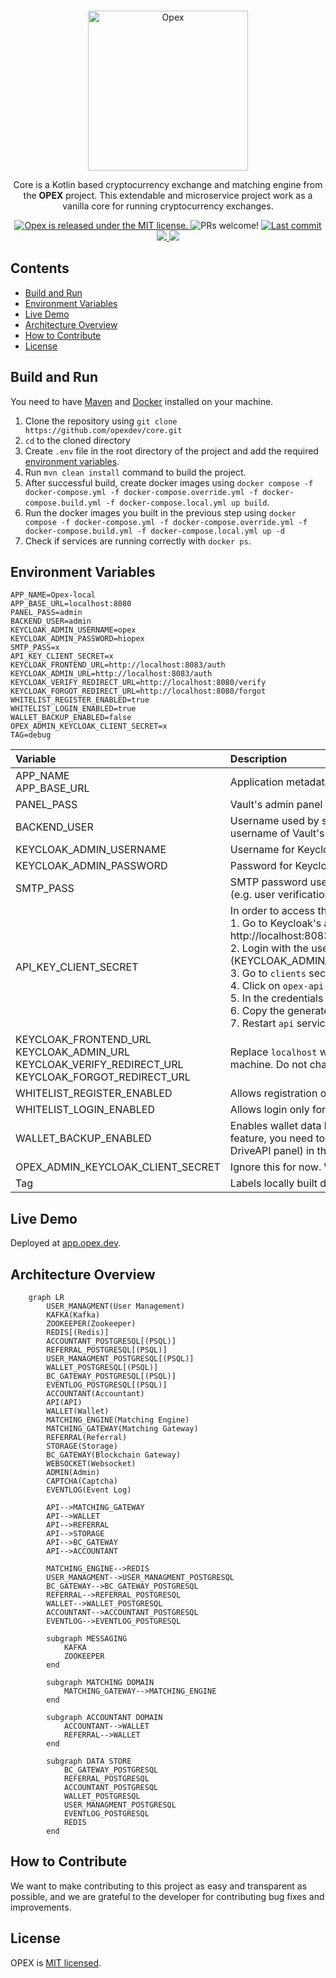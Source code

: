 <p align="center">
    <br />
    <img width="256px" src="https://opex.dev/assets/img/opex/opexLogoPlus.svg" alt="Opex" title="Opex">
    <br />
</p>

<p align="center">
Core is a Kotlin based cryptocurrency exchange and matching engine from the <b>OPEX</b> project. This extendable and
microservice project work as a vanilla core for running cryptocurrency exchanges.
</p>

<p align="center">
    <a href="https://github.com/opexdev/core/blob/main/LICENSE" target="_blank">
        <img src="https://img.shields.io/badge/license-MIT-blue.svg" alt="Opex is released under the MIT license." />
    </a>
    <a>
        <img src="https://img.shields.io/badge/PRs-welcome-brightgreen.svg" alt="PRs welcome!" />
    </a>
    <a href="https://github.com/opexdev/core/last-commit" target="_blank">
        <img src="https://img.shields.io/github/last-commit/opexdev/core? style=flat-square" alt="Last commit">
    </a>
    <a href="https://github.com/opexdev/core/issues" target="_blank">
        <img src="https://img.shields.io/github/issues/opexdev/core? style=flat-square"/>
    </a>
    <a href="https://app.opex.dev" target="_blank">
        <img src="https://img.shields.io/website?url=https://app.opex.dev&logo=react&label=app.opex.dev" style=flat-square/>
    </a>
</p>

## Contents

- [Build and Run](#build-and-run)
- [Environment Variables](#environment-variables)
- [Live Demo](#live-demo)
- [Architecture Overview](#overview)
- [How to Contribute](#how-to-contribute)
- [License](#license)

## <a name="build-and-run"></a>Build and Run

You need to have [Maven](https://maven.apache.org) and [Docker](https://www.docker.com) installed on your machine.

1. Clone the repository using `git clone https://github.com/opexdev/core.git`
2. `cd` to the cloned directory
3. Create `.env` file in the root directory of the project and add the required [environment variables](#environment-variables).
4. Run `mvn clean install` command to build the project.
5. After successful build, create docker images using `docker compose -f docker-compose.yml -f docker-compose.override.yml -f docker-compose.build.yml -f docker-compose.local.yml up build`.
6. Run the docker images you built in the previous step using `docker compose -f docker-compose.yml -f docker-compose.override.yml -f docker-compose.build.yml -f docker-compose.local.yml up -d`
7. Check if services are running correctly with `docker ps`.


## <a name="environment-variables"></a>Environment Variables
```
APP_NAME=Opex-local
APP_BASE_URL=localhost:8080
PANEL_PASS=admin
BACKEND_USER=admin
KEYCLOAK_ADMIN_USERNAME=opex
KEYCLOAK_ADMIN_PASSWORD=hiopex
SMTP_PASS=x
API_KEY_CLIENT_SECRET=x
KEYCLOAK_FRONTEND_URL=http://localhost:8083/auth
KEYCLOAK_ADMIN_URL=http://localhost:8083/auth
KEYCLOAK_VERIFY_REDIRECT_URL=http://localhost:8080/verify
KEYCLOAK_FORGOT_REDIRECT_URL=http://localhost:8080/forgot
WHITELIST_REGISTER_ENABLED=true
WHITELIST_LOGIN_ENABLED=true
WALLET_BACKUP_ENABLED=false
OPEX_ADMIN_KEYCLOAK_CLIENT_SECRET=x
TAG=debug
```
| Variable                                                                                                       | Description                                                                                                                                                                                                                                                                                                                                                                                                                                                                                                                                                                                  |
|:---------------------------------------------------------------------------------------------------------------|:---------------------------------------------------------------------------------------------------------------------------------------------------------------------------------------------------------------------------------------------------------------------------------------------------------------------------------------------------------------------------------------------------------------------------------------------------------------------------------------------------------------------------------------------------------------------------------------------|
| APP_NAME<br/>APP_BASE_URL                                                                                      | Application metadata used by Keycloak                                                                                                                                                                                                                                                                                                                                                                                                                                                                                                                                                        |
| PANEL_PASS                                                                                                     | Vault's admin panel password                                                                                                                                                                                                                                                                                                                                                                                                                                                                                                                                                                 |
| BACKEND_USER                                                                                                   | Username used by services to access vault data. Also used as the username of Vault's admin panel                                                                                                                                                                                                                                                                                                                                                                                                                                                                                             |
| KEYCLOAK_ADMIN_USERNAME                                                                                        | Username for Keycloak's admin panel                                                                                                                                                                                                                                                                                                                                                                                                                                                                                                                                                          |
| KEYCLOAK_ADMIN_PASSWORD                                                                                        | Password for Keycloak's admin panel                                                                                                                                                                                                                                                                                                                                                                                                                                                                                                                                                          |
| SMTP_PASS                                                                                                      | SMTP password used by keycloak to send emails for various operations (e.g. user verification, reset password)                                                                                                                                                                                                                                                                                                                                                                                                                                                                                |
| API_KEY_CLIENT_SECRET                                                                                          | In order to access the api key feature, please follow the steps below:</br>1. Go to Keycloak's admin panel located at http://localhost:8083/auth/admin/master/console/#/realms/opex/clients <br/>2. Login with the username and password you provided in the `.env` file (KEYCLOAK_ADMIN_USERNAME and KEYCLOAK_ADMIN_PASSWORD)<br/>3. Go to `clients` section in the left menu </br>4. Click on `opex-api-key` client </br>5. In the credentials section, click on `Regenerate Secret` button </br>6. Copy the generated secret and paste it into this section<br/> 7. Restart `api` service |
| KEYCLOAK_FRONTEND_URL<br/>KEYCLOAK_ADMIN_URL<br/>KEYCLOAK_VERIFY_REDIRECT_URL<br/>KEYCLOAK_FORGOT_REDIRECT_URL | Replace `localhost` with your server's IP if you're not running on local machine. Do not change the rest.                                                                                                                                                                                                                                                                                                                                                                                                                                                                                    |
| WHITELIST_REGISTER_ENABLED                                                                                     | Allows registration only for whitelisted emails                                                                                                                                                                                                                                                                                                                                                                                                                                                                                                                                              |
| WHITELIST_LOGIN_ENABLED                                                                                        | Allows login only for whitelisted emails                                                                                                                                                                                                                                                                                                                                                                                                                                                                                                                                                     |
| WALLET_BACKUP_ENABLED                                                                                          | Enables wallet data backup to google drive folder. In order to use this feature, you need to have `drive-key.json` file (obtained from google's DriveAPI panel) in the root directory of project                                                                                                                                                                                                                                                                                                                                                                                             |
| OPEX_ADMIN_KEYCLOAK_CLIENT_SECRET                                                                              | Ignore this for now. Will be removed soon                                                                                                                                                                                                                                                                                                                                                                                                                                                                                                                                                    |
| Tag                                                                                                            | Labels locally built docker images                                                                                                                                                                                                                                                                                                                                                                                                                                                                                                                                                           |

## <a name="live-demo"></a>Live Demo

Deployed at [app.opex.dev](https://app.opex.dev).

## <a name="overview"></a>Architecture Overview

```mermaid
    graph LR
        USER_MANAGMENT(User Management)
        KAFKA(Kafka)
        ZOOKEEPER(Zookeeper)
        REDIS[(Redis)]
        ACCOUNTANT_POSTGRESQL[(PSQL)]
        REFERRAL_POSTGRESQL[(PSQL)]
        USER_MANAGMENT_POSTGRESQL[(PSQL)]
        WALLET_POSTGRESQL[(PSQL)]
        BC_GATEWAY_POSTGRESQL[(PSQL)]
        EVENTLOG_POSTGRESQL[(PSQL)]
        ACCOUNTANT(Accountant)
        API(API)
        WALLET(Wallet)
        MATCHING_ENGINE(Matching Engine)
        MATCHING_GATEWAY(Matching Gateway)
        REFERRAL(Referral)
        STORAGE(Storage)
        BC_GATEWAY(Blockchain Gateway)
        WEBSOCKET(Websocket)
        ADMIN(Admin)
        CAPTCHA(Captcha)
        EVENTLOG(Event Log)
                
        API-->MATCHING_GATEWAY
        API-->WALLET
        API-->REFERRAL
        API-->STORAGE
        API-->BC_GATEWAY
        API-->ACCOUNTANT
        
        MATCHING_ENGINE-->REDIS
        USER_MANAGMENT-->USER_MANAGMENT_POSTGRESQL
        BC_GATEWAY-->BC_GATEWAY_POSTGRESQL
        REFERRAL-->REFERRAL_POSTGRESQL
        WALLET-->WALLET_POSTGRESQL
        ACCOUNTANT-->ACCOUNTANT_POSTGRESQL
        EVENTLOG-->EVENTLOG_POSTGRESQL
        
        subgraph MESSAGING
            KAFKA
            ZOOKEEPER
        end
        
        subgraph MATCHING DOMAIN
            MATCHING_GATEWAY-->MATCHING_ENGINE
        end
        
        subgraph ACCOUNTANT DOMAIN
            ACCOUNTANT-->WALLET
            REFERRAL-->WALLET
        end
        
        subgraph DATA STORE
            BC_GATEWAY_POSTGRESQL
            REFERRAL_POSTGRESQL
            ACCOUNTANT_POSTGRESQL
            WALLET_POSTGRESQL
            USER_MANAGMENT_POSTGRESQL
            EVENTLOG_POSTGRESQL
            REDIS
        end
```

## <a name="how-to-contribute"></a>How to Contribute

We want to make contributing to this project as easy and transparent as possible, and we are grateful to the developer
for contributing bug fixes and improvements.

## <a name="license"></a>License

OPEX is [MIT licensed](https://github.com/opexdev/core/blob/main/LICENSE).
